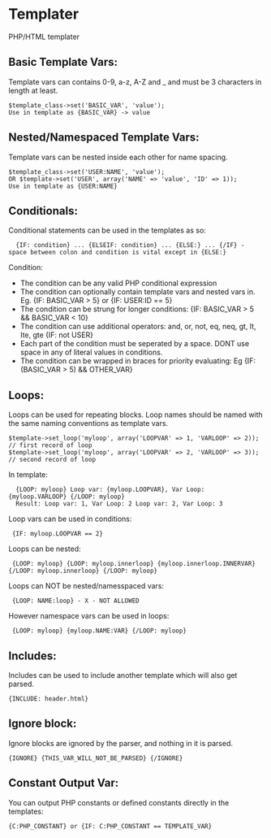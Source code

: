 # Templater
PHP/HTML templater


Basic Template Vars:
------------------------
 Template vars can contains 0-9, a-z, A-Z and _ and must be 3 characters in length at least.
   
    $template_class->set('BASIC_VAR', 'value');
    Use in template as {BASIC_VAR} -> value
  
Nested/Namespaced Template Vars:
---------------------------
  Template vars can be nested inside each other for name spacing.
  
    $template_class->set('USER:NAME', 'value');
    OR $template->set('USER', array('NAME' => 'value', 'ID' => 1));
    Use in template as {USER:NAME}
  
Conditionals:
----------------
  Conditional statements can be used in the templates as so:
  
      {IF: condition} ... {ELSEIF: condition} ... {ELSE:} ... {/IF} - space between colon and condition is vital except in {ELSE:}
      
Condition:
* The condition can be any valid PHP conditional expression
* The condition can optionally contain template vars and nested vars in. Eg. {IF: BASIC_VAR > 5} or {IF: USER:ID == 5}
* The condition can be strung for longer conditions: {IF: BASIC_VAR > 5 && BASIC_VAR < 10}
* The condition can use additional operators: and, or, not, eq, neq, gt, lt, lte, gte {IF: not USER}
* Each part of the condition must be seperated by a space. DONT use space in any of literal values in conditions.
* The condition can be wrapped in braces for priority evaluating: Eg {IF: (BASIC_VAR > 5) && OTHER_VAR}
  
Loops:
----------------
Loops can be used for repeating blocks. Loop names should be named with the same naming conventions as template vars.

    $template->set_loop('myloop', array('LOOPVAR' => 1, 'VARLOOP' => 2)); // first record of loop
    $template->set_loop('myloop', array('LOOPVAR' => 2, 'VARLOOP' => 3)); // second record of loop
    
In template:
    
      {LOOP: myloop} Loop var: {myloop.LOOPVAR}, Var Loop: {myloop.VARLOOP} {/LOOP: myloop}
      Result: Loop var: 1, Var Loop: 2 Loop var: 2, Var Loop: 3
  
Loop vars can be used in conditions: 
     
     {IF: myloop.LOOPVAR == 2}
     
Loops can be nested:

     {LOOP: myloop} {LOOP: myloop.innerloop} {myloop.innerloop.INNERVAR} {/LOOP: myloop.innerloop} {/LOOP: myloop}
  
Loops can NOT be nested/namesspaced vars:

     {LOOP: NAME:loop} - X - NOT ALLOWED
    
 However namespace vars can be used in loops:
 
     {LOOP: myloop} {myloop.NAME:VAR} {/LOOP: myloop}
  
Includes:
------------------
Includes can be used to include another template which will also get parsed. 

    {INCLUDE: header.html}
  
 
Ignore block:
-----------------
Ignore blocks are ignored by the parser, and nothing in it is parsed.

    {IGNORE} {THIS_VAR_WILL_NOT_BE_PARSED} {/IGNORE}
	
Constant Output Var:
--------------------
You can output PHP constants or defined constants directly in the templates: 

  	{C:PHP_CONSTANT} or {IF: C:PHP_CONSTANT == TEMPLATE_VAR}
 
